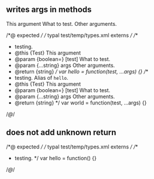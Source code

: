 ## writes args in methods
<types>
  <method alias="world" name="hello" desc="testing." return="string">
    <arg type="Test" name="this">This argument</arg>
    <arg boolean name="test" opt>What to test.</arg>
    <arg string name="...args">Other arguments.</arg>
  </method>
</types>

/*@ expected */
/* typal test/temp/types.xml externs */
/**
 * testing.
 * @this {Test} This argument
 * @param {boolean=} [test] What to test.
 * @param {...string} args Other arguments.
 * @return {string}
 */
var hello = function(test, ...args) {}
/**
 * testing. Alias of `hello`.
 * @this {Test} This argument
 * @param {boolean=} [test] What to test.
 * @param {...string} args Other arguments.
 * @return {string}
 */
var world = function(test, ...args) {}

/*@*/

## does not add unknown return
<types>
  <method name="hello" desc="testing." />
</types>

/*@ expected */
/* typal test/temp/types.xml externs */
/**
 * testing.
 */
var hello = function() {}

/*@*/